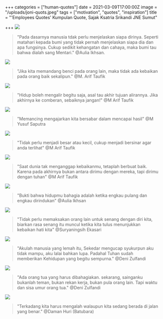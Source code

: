 +++
categories = ["human-quotes"]
date = 2021-03-09T17:00:00Z
image = "/uploads/joni-quots.jpeg"
tags = ["motivation", "quotes", "inspiration"]
title = "'Employees Quotes' Kumpulan Quote, Sajak Ksatria Srikandi JNE Sumut"

+++
![](/uploads/_pada-dasarnya-manusia-tidak-perlu-menjelaskan-siapa-dirinya-seperti-matahari-kepada-bumi-yg-tidak-pernah-menjelaskan-siapa-dia-dan-apa-fungsinya-cukup-memberi-sedikit-kehangatan-dan-cahaya-maka-bumi-tau-bahwa-dia-3.jpg)

> "Pada dasarnya manusia tdak perlu menjelaskan siapa dirinya. Seperti matahari kepada bumi yang tidak pernah menjelaskan siapa dia dan apa fungsinya. Cukup sedikit kehangatan dan cahaya, maka bumi tau bahwa dialah sang Mentari." @Aulia Ikhsan.

![](/uploads/presentation1.jpg)

> "Jika kita memandang benci pada orang lain, maka tidak ada kebaikan pada orang baik sekalipun." @M. Arif Taufik

![](/uploads/presentation2.jpg)

> "Hidup boleh mengalir begitu saja, asal tau akhir tujuan alirannya. Jika akhirnya ke comberan, sebaiknya jangan!" @M Arif Taufik

![](/uploads/presentation4.jpg)

> "Memancing mengajarkan kita bersabar dalam mencapai hasil" @M Yusuf Saputra

![](/uploads/presentation-3.jpg)

> "Tidak perlu menjadi besar atau kecil, cukup menjadi bersinar agar anda terlihat" @M Arif Taufik

![](/uploads/q-5.jpg)

> "Saat dunia tak menganggap kebaikanmu, tetaplah berbuat baik. Karena pada akhirnya bukan antara dirimu dengan mereka, tapi dirimu dengan tuhan" @M Arif Taufik

![](/uploads/slide1.JPG)

> "Bukti bahwa hidupmu bahagia adalah ketika engkau pulang dan engkau dirindukan" @Aulia Ikhsan

![](/uploads/slide2.JPG)

> "Tidak perlu memaksakan orang lain untuk senang dengan diri kita, biarkan rasa senang itu muncul ketika kita tulus menunjukkan kebaikan hati kita" @Suryaningsih Ekasari

![](/uploads/slide3.JPG)

> "Akulah manusia yang lemah itu, Sekedar mengucap syukurpun aku tidak mampu, aku lalai bahkan lupa. Padahal Tuhan sudah memberikan Kehidupan yang begitu sempurna." @Deni Zulfandi

![](/uploads/slide4.JPG)

> "Ada orang tua yang harus dibahagiakan. sekarang, sainganku bukanlah teman, bukan rekan kerja, bukan pula orang lain. Tapi waktu dan sisa umur orang tua." @Deni Zulfandi

![](/uploads/slide5.JPG)

> "Terkadang kita harus mengalah walaupun kita sedang berada di jalan yang benar." @Daman Huri (Batubara)